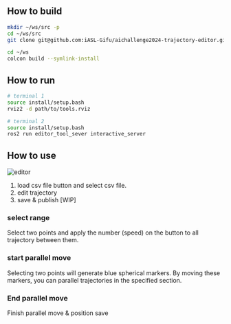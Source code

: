 ## How to build

```bash
mkdir ~/ws/src -p
cd ~/ws/src
git clone git@github.com:iASL-Gifu/aichallenge2024-trajectory-editor.git

cd ~/ws
colcon build --symlink-install
```

## How to run

```bash
# terminal 1
source install/setup.bash
rviz2 -d path/to/tools.rviz

# terminal 2
source install/setup.bash
ros2 run editor_tool_sever interactive_server
```

## How to use

![editor](./rviz2_editor_tool.png)

1. load csv file button and select csv file.
2. edit trajectory
3. save & publish [WIP]

### select range

Select two points and apply the number (speed) on the button to all trajectory between them.

### start parallel move

Selecting two points will generate blue spherical markers. By moving these markers, you can parallel trajectories in the specified section.

### End parallel move

Finish parallel move & position save
